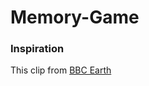 # Memory-Game

### Inspiration
This clip from [BBC Earth](https://www.youtube.com/watch?v=zsXP8qeFF6A&t=3s&ab_channel=BBCEarth)
